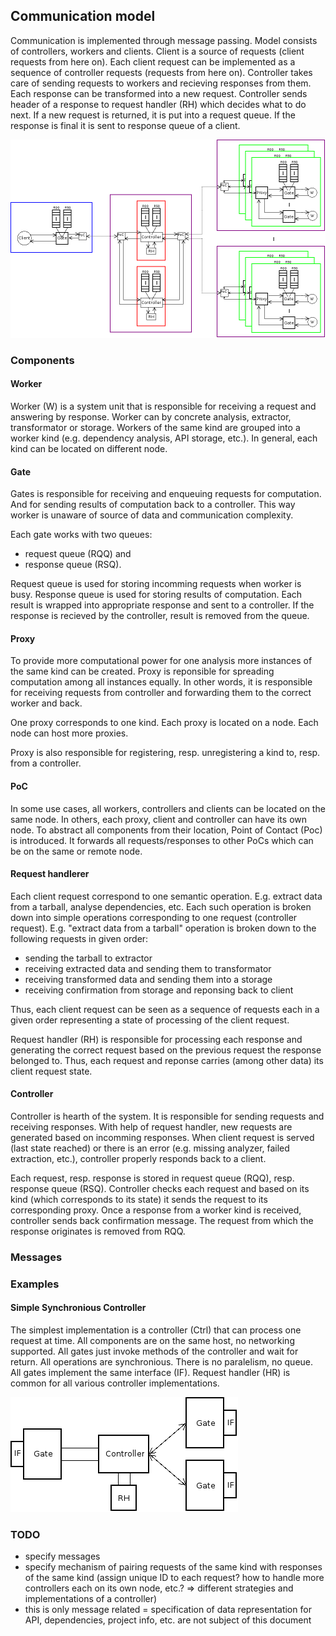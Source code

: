 ## Communication model

Communication is implemented through message passing.
Model consists of controllers, workers and clients.
Client is a source of requests (client requests from here on).
Each client request can be implemented as a sequence of controller requests (requests from here on).
Controller takes care of sending requests to workers and recieving responses from them.
Each response can be transformed into a new request. Controller sends
header of a response to request handler (RH) which decides what to do next.
If a new request is returned, it is put into a request queue.
If the response is final it is sent to response queue of a client.

![Communication model](/fig/communication_model.png)

### Components

#### Worker

Worker (W) is a system unit that is responsible for receiving a request and answering by response.
Worker can by concrete analysis, extractor, transformator or storage.
Workers of the same kind are grouped into a worker kind (e.g. dependency analysis, API storage, etc.).
In general, each kind can be located on different node.

#### Gate

Gates is responsible for receiving and enqueuing requests for computation.
And for sending results of computation back to a controller.
This way worker is unaware of source of data and communication complexity.

Each gate works with two queues:

* request queue (RQQ) and
* response queue (RSQ).

Request queue is used for storing incomming requests when worker is busy.
Response queue is used for storing results of computation.
Each result is wrapped into appropriate response and sent to a controller.
If the response is recieved by the controller, result is removed from the queue.

#### Proxy

To provide more computational power for one analysis more instances of the same kind can be created.
Proxy is reponsible for spreading computation among all instances equally.
In other words, it is responsible for receiving requests from controller
and forwarding them to the correct worker and back.

One proxy corresponds to one kind. Each proxy is located on a node.
Each node can host more proxies.

Proxy is also responsible for registering, resp. unregistering a kind to, resp. from a controller.

#### PoC

In some use cases, all workers, controllers and clients can be located on the same node.
In others, each proxy, client and controller can have its own node.
To abstract all components from their location, Point of Contact (Poc) is introduced.
It forwards all requests/responses to other PoCs which can be on the same or remote node.

#### Request handlerer

Each client request correspond to one semantic operation.
E.g. extract data from a tarball, analyse dependencies, etc.
Each such operation is broken down into simple operations
corresponding to one request (controller request).
E.g. "extract data from a tarball" operation is broken down to the following requests in given order:

* sending the tarball to extractor
* receiving extracted data and sending them to transformator
* receiving transformed data and sending them into a storage
* receiving confirmation from storage and reponsing back to client 

Thus, each client request can be seen as a sequence of requests
each in a given order representing a state of processing of the client request.

Request handler (RH) is responsible for processing each response and generating
the correct request based on the previous request the response belonged to.
Thus, each request and reponse carries (among other data) its client request state.

#### Controller

Controller is hearth of the system.
It is responsible for sending requests and receiving responses.
With help of request handler, new requests are generated based on incomming responses.
When client request is served (last state reached) or there is an error (e.g. missing analyzer, failed extraction, etc.),
controller properly responds back to a client.

Each request, resp. response is stored in request queue (RQQ), resp. response queue (RSQ).
Controller checks each request and based on its kind (which corresponds to its state)
it sends the request to its corresponding proxy.
Once a response from a worker kind is received, controller sends back confirmation message.
The request from which the response originates is removed from RQQ.

### Messages

### Examples

#### Simple Synchronious Controller

The simplest implementation is a controller (Ctrl) that can process one request at time.
All components are on the same host, no networking supported.
All gates just invoke methods of the controller and wait for return.
All operations are synchronious. There is no paralelism, no queue.
All gates implement the same interface (IF).
Request handler (HR) is common for all various controller implementations.

![Simple Synchronious Controller](/fig/simple_sync_controller.png)

### TODO

* specify messages
* specify mechanism of pairing requests of the same kind with responses of the same kind (assign unique ID to each request? how to handle more controllers each on its own node, etc.? => different strategies and implementations of a controller)
* this is only message related = specification of data representation for API, dependencies, project info, etc. are not subject of this document

